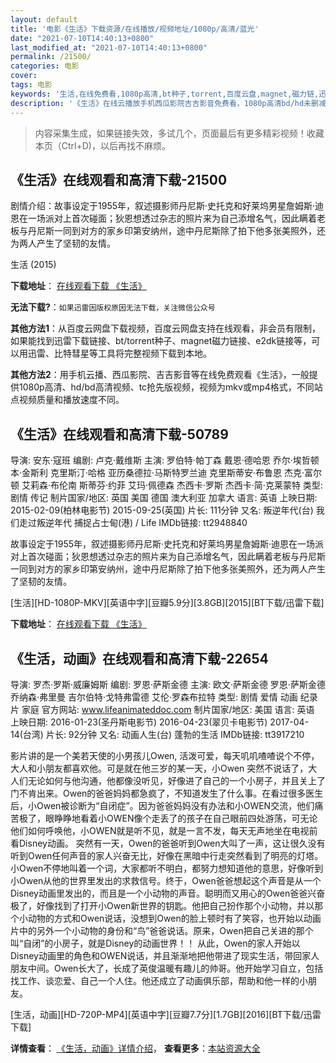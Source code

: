 ```yaml
---
layout: default
title: '电影《生活》下载资源/在线播放/视频地址/1080p/高清/蓝光'
date: "2021-07-10T14:40:13+0800"
last_modified_at: "2021-07-10T14:40:13+0800"
permalink: /21500/
categories: 电影
cover:
tags: 电影
keywords: '生活,在线免费看,1080p高清,bt种子,torrent,百度云盘,magnet,磁力链,迅雷下载资源'
description: '《生活》在线云播放手机西瓜影院吉吉影音免费看，1080p高清bd/hd未删减完整版和tc抢先枪版，mkv/mp4格式，附带bt/torrent种子、magnet/磁力链、百度云盘、网盘资源迅雷下载链接'
---
```


>内容采集生成，如果链接失效，多试几个，页面最后有更多精彩视频！收藏本页（Ctrl+D)，以后再找不麻烦。


## 《生活》在线观看和高清下载-21500

剧情介绍：故事设定于1955年，叙述摄影师丹尼斯·史托克和好莱坞男星詹姆斯·迪恩在一场派对上首次碰面；狄恩想透过杂志的照片来为自己添增名气，因此瞒着老板与丹尼斯一同到对方的家乡印第安纳州，途中丹尼斯除了拍下他多张美照外，还为两人产生了坚韧的友情。


生活 (2015)

**下载地址**： [在线观看下载 《生活》](https://www.btbtdy.me/btdy/dy1144.html) 


**无法下载?**：`如果迅雷因版权原因无法下载，关注微信公众号 `

**其他方法1**：从百度云网盘下载视频，百度云网盘支持在线观看，非会员有限制，如果能找到迅雷下载链接、bt/torrent种子、magnet磁力链接、e2dk链接等，可以用迅雷、比特彗星等工具将完整视频下载到本地。

**其他方法2**：用手机云播、西瓜影院、吉吉影音等在线免费观看《生活》，一般提供1080p高清、hd/bd高清视频、tc抢先版视频，视频为mkv或mp4格式，不同站点视频质量和播放速度不同。


## 《生活》在线观看和高清下载-50789

导演: 安东·寇班 编剧: 卢克·戴维斯 主演: 罗伯特·帕丁森 戴恩·德哈恩 乔尔·埃哲顿 本·金斯利 克里斯汀·哈格 亚历桑德拉·马斯特罗兰迪 克里斯蒂安·布鲁恩 杰克·富尔顿 艾莉森·布伦南 斯蒂芬·约菲 艾玛·佩德森 杰西卡·罗斯 杰西卡·简·克莱蒙特 类型: 剧情 传记 制片国家/地区: 英国 美国 德国 澳大利亚 加拿大 语言: 英语 上映日期: 2015-02-09(柏林电影节) 2015-09-25(英国) 片长: 111分钟 又名: 叛逆年代(台) 我们走过叛逆年代 捕捉占士甸(港) / Life IMDb链接: tt2948840

故事设定于1955年，叙述摄影师丹尼斯·史托克和好莱坞男星詹姆斯·迪恩在一场派对上首次碰面；狄恩想透过杂志的照片来为自己添增名气，因此瞒着老板与丹尼斯一同到对方的家乡印第安纳州，途中丹尼斯除了拍下他多张美照外，还为两人产生了坚韧的友情。


[生活][HD-1080P-MKV][英语中字][豆瓣5.9分][3.8GB][2015][BT下载/迅雷下载]

**下载地址**： [在线观看下载 《生活》](https://www.btdx8.com/torrent/life_2015.html) 


## 《生活，动画》在线观看和高清下载-22654

导演: 罗杰·罗斯·威廉姆斯 编剧: 罗恩·萨斯金德 主演: 欧文·萨斯金德 罗恩·萨斯金德 乔纳森·弗里曼 吉尔伯特·戈特弗雷德 艾伦·罗森布拉特 类型: 剧情 爱情 动画 纪录片 家庭 官方网站: www.lifeanimateddoc.com 制片国家/地区: 美国 语言: 英语 上映日期: 2016-01-23(圣丹斯电影节) 2016-04-23(翠贝卡电影节) 2017-04-14(台湾) 片长: 92分钟 又名: 动画人生(台) 蓬勃的生活 IMDb链接: tt3917210

影片讲的是一个美若天使的小男孩儿Owen, 活泼可爱，每天叽叽喳喳说个不停，大人和小朋友都喜欢他。可是就在他三岁的某一天，小Owen 突然不说话了，大人们无论如何与他沟通，他都像没听见，好像进了自己的一个小房子，并且关上了门不肯出来。Owen的爸爸妈妈都急疯了，不知道发生了什么事。在看过很多医生后，小Owen被诊断为“自闭症”。因为爸爸妈妈没有办法和小OWEN交流，他们痛苦极了，眼睁睁地看着小OWEN像个走丢了的孩子在自己眼前四处游荡，可无论他们如何呼唤他，小OWEN就是听不见，就是一言不发，每天无声地坐在电视前看Disney动画。 突然有一天，Owen的爸爸听到Owen大叫了一声，这让很久没有听到Owen任何声音的家人兴奋无比，好像在黑暗中行走突然看到了明亮的灯塔。小Owen不停地叫着一个词，大家都听不明白，都努力想知道他的意思，好像听到小Owen从他的世界里发出的求救信号。终于，Owen爸爸想起这个声音是从一个Disney动画里发出的，而且是一个小动物的声音。聪明而又用心的Owen爸爸兴奋极了，好像找到了打开小Owen新世界的钥匙。他把自己扮作那个小动物，并以那个小动物的方式和Owen说话，没想到Owen的脸上顿时有了笑容，也开始以动画片中的另外一个小动物的身份和“鸟”爸爸说话。原来，Owen把自己关进的那个叫“自闭”的小房子，就是Disney的动画世界！！ 从此，Owen的家人开始以Disney动画里的角色和OWEN说话，并且渐渐地把他带进了现实生活，带回家人朋友中间。Owen长大了，长成了英俊温暖有趣儿的帅哥。他开始学习自立，包括找工作、谈恋爱、自己一个人住。他还成立了动画俱乐部，帮助和他一样的小朋友。


[生活，动画][HD-720P-MP4][英语中字][豆瓣7.7分][1.7GB][2016][BT下载/迅雷下载]

**详情查看**： [《生活，动画》详情介绍](/movie/22654/)， **查看更多**：[本站资源大全](/movie/t/all/)

